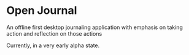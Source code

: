# Open Journal
An offline first desktop journaling application with emphasis on taking action and reflection on those actions 

Currently,  in a very early alpha state.
